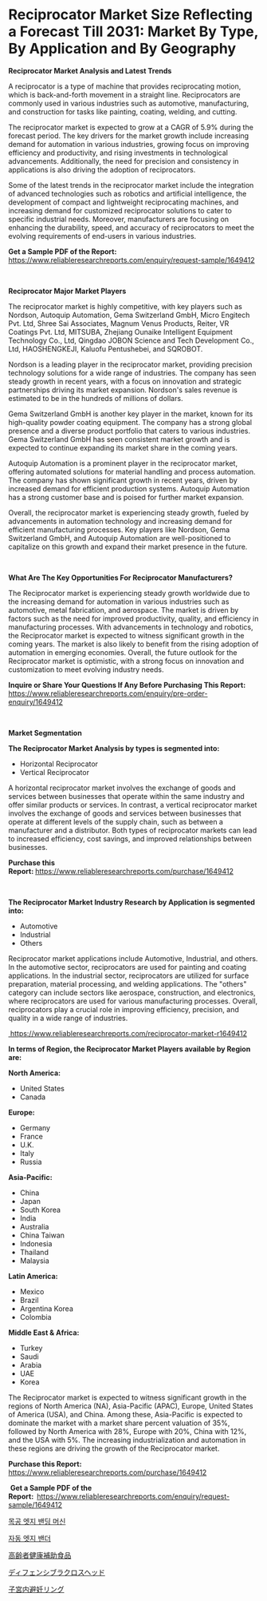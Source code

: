 <p><h1>Reciprocator Market Size Reflecting a Forecast Till 2031: Market By Type, By Application and By Geography</h1></p><p><strong>Reciprocator Market Analysis and Latest Trends</strong></p>
<p><p>A reciprocator is a type of machine that provides reciprocating motion, which is back-and-forth movement in a straight line. Reciprocators are commonly used in various industries such as automotive, manufacturing, and construction for tasks like painting, coating, welding, and cutting.</p><p>The reciprocator market is expected to grow at a CAGR of 5.9% during the forecast period. The key drivers for the market growth include increasing demand for automation in various industries, growing focus on improving efficiency and productivity, and rising investments in technological advancements. Additionally, the need for precision and consistency in applications is also driving the adoption of reciprocators.</p><p>Some of the latest trends in the reciprocator market include the integration of advanced technologies such as robotics and artificial intelligence, the development of compact and lightweight reciprocating machines, and increasing demand for customized reciprocator solutions to cater to specific industrial needs. Moreover, manufacturers are focusing on enhancing the durability, speed, and accuracy of reciprocators to meet the evolving requirements of end-users in various industries.</p></p>
<p><strong>Get a Sample PDF of the Report:&nbsp;</strong> <a href="https://www.reliableresearchreports.com/enquiry/request-sample/1649412">https://www.reliableresearchreports.com/enquiry/request-sample/1649412</a></p>
<p>&nbsp;</p>
<p><strong>Reciprocator Major Market Players</strong></p>
<p><p>The reciprocator market is highly competitive, with key players such as Nordson, Autoquip Automation, Gema Switzerland GmbH, Micro Engitech Pvt. Ltd, Shree Sai Associates, Magnum Venus Products, Reiter, VR Coatings Pvt. Ltd, MITSUBA, Zhejiang Ounaike Intelligent Equipment Technology Co., Ltd, Qingdao JOBON Science and Tech Development Co., Ltd, HAOSHENGKEJI, Kaluofu Pentushebei, and SQROBOT.</p><p>Nordson is a leading player in the reciprocator market, providing precision technology solutions for a wide range of industries. The company has seen steady growth in recent years, with a focus on innovation and strategic partnerships driving its market expansion. Nordson's sales revenue is estimated to be in the hundreds of millions of dollars.</p><p>Gema Switzerland GmbH is another key player in the market, known for its high-quality powder coating equipment. The company has a strong global presence and a diverse product portfolio that caters to various industries. Gema Switzerland GmbH has seen consistent market growth and is expected to continue expanding its market share in the coming years.</p><p>Autoquip Automation is a prominent player in the reciprocator market, offering automated solutions for material handling and process automation. The company has shown significant growth in recent years, driven by increased demand for efficient production systems. Autoquip Automation has a strong customer base and is poised for further market expansion.</p><p>Overall, the reciprocator market is experiencing steady growth, fueled by advancements in automation technology and increasing demand for efficient manufacturing processes. Key players like Nordson, Gema Switzerland GmbH, and Autoquip Automation are well-positioned to capitalize on this growth and expand their market presence in the future.</p></p>
<p>&nbsp;</p>
<p><strong>What Are The Key Opportunities For Reciprocator Manufacturers?</strong></p>
<p><p>The Reciprocator market is experiencing steady growth worldwide due to the increasing demand for automation in various industries such as automotive, metal fabrication, and aerospace. The market is driven by factors such as the need for improved productivity, quality, and efficiency in manufacturing processes. With advancements in technology and robotics, the Reciprocator market is expected to witness significant growth in the coming years. The market is also likely to benefit from the rising adoption of automation in emerging economies. Overall, the future outlook for the Reciprocator market is optimistic, with a strong focus on innovation and customization to meet evolving industry needs.</p></p>
<p><strong>Inquire or Share Your Questions If Any Before Purchasing This Report:</strong> <a href="https://www.reliableresearchreports.com/enquiry/pre-order-enquiry/1649412">https://www.reliableresearchreports.com/enquiry/pre-order-enquiry/1649412</a></p>
<p>&nbsp;</p>
<p><strong>Market Segmentation</strong></p>
<p><strong>The Reciprocator Market Analysis by types is segmented into:</strong></p>
<p><ul><li>Horizontal Reciprocator</li><li>Vertical Reciprocator</li></ul></p>
<p><p>A horizontal reciprocator market involves the exchange of goods and services between businesses that operate within the same industry and offer similar products or services. In contrast, a vertical reciprocator market involves the exchange of goods and services between businesses that operate at different levels of the supply chain, such as between a manufacturer and a distributor. Both types of reciprocator markets can lead to increased efficiency, cost savings, and improved relationships between businesses.</p></p>
<p><strong>Purchase this Report:&nbsp;</strong><a href="https://www.reliableresearchreports.com/purchase/1649412">https://www.reliableresearchreports.com/purchase/1649412</a></p>
<p>&nbsp;</p>
<p><strong>The Reciprocator Market Industry Research by Application is segmented into:</strong></p>
<p><ul><li>Automotive</li><li>Industrial</li><li>Others</li></ul></p>
<p><p>Reciprocator market applications include Automotive, Industrial, and others. In the automotive sector, reciprocators are used for painting and coating applications. In the industrial sector, reciprocators are utilized for surface preparation, material processing, and welding applications. The "others" category can include sectors like aerospace, construction, and electronics, where reciprocators are used for various manufacturing processes. Overall, reciprocators play a crucial role in improving efficiency, precision, and quality in a wide range of industries.</p></p>
<p><a href="https://www.reliableresearchreports.com/reciprocator-market-r1649412">&nbsp;https://www.reliableresearchreports.com/reciprocator-market-r1649412</a></p>
<p><strong>In terms of Region, the Reciprocator Market Players available by Region are:</strong></p>
<p>
    <p> <strong> North America: </strong>
        <ul>
            <li>United States</li>
            <li>Canada</li>
        </ul>
        </p> 
    <p> <strong> Europe: </strong>
        <ul>
            <li>Germany</li>
            <li>France</li>
            <li>U.K.</li>
            <li>Italy</li>
            <li>Russia</li>
        </ul>
        </p> 
    <p> <strong> Asia-Pacific: </strong>
        <ul>
            <li>China</li>
            <li>Japan</li>
            <li>South Korea</li>
            <li>India</li>
            <li>Australia</li>
            <li>China Taiwan</li>
            <li>Indonesia</li>
            <li>Thailand</li>
            <li>Malaysia</li>
        </ul>
        </p> 
    <p> <strong> Latin America: </strong>
        <ul>
            <li>Mexico</li>
            <li>Brazil</li>
            <li>Argentina Korea</li>
            <li>Colombia</li>
        </ul>
        </p> 
    <p> <strong> Middle East & Africa: </strong>
        <ul>
            <li>Turkey</li>
            <li>Saudi</li>
            <li>Arabia</li>
            <li>UAE</li>
            <li>Korea</li>
        </ul>
    </p>
    </p>
<p><p>The Reciprocator market is expected to witness significant growth in the regions of North America (NA), Asia-Pacific (APAC), Europe, United States of America (USA), and China. Among these, Asia-Pacific is expected to dominate the market with a market share percent valuation of 35%, followed by North America with 28%, Europe with 20%, China with 12%, and the USA with 5%. The increasing industrialization and automation in these regions are driving the growth of the Reciprocator market.</p></p>
<p><strong>Purchase this Report: </strong><a href="https://www.reliableresearchreports.com/purchase/1649412">https://www.reliableresearchreports.com/purchase/1649412</a></p>
<p>&nbsp;<strong>Get a Sample PDF of the Report:&nbsp;&nbsp;</strong><a href="https://www.reliableresearchreports.com/enquiry/request-sample/1649412">https://www.reliableresearchreports.com/enquiry/request-sample/1649412</a></p>
<p><strong></strong></p>
<p><p><a href="https://github.com/risastia4/Market-Research-Report-List-1/blob/main/4957287166509.md">목공 엣지 밴딩 머신</a></p><p><a href="https://github.com/ThomasElmes2022/Market-Research-Report-List-1/blob/main/5368447166510.md">자동 엣지 밴더</a></p><p><a href="https://medium.com/@diegoskiles2023/2024%E5%B9%B4%E3%81%8B%E3%82%892031%E5%B9%B4%E3%81%BE%E3%81%A7%E3%81%AE%E9%AB%98%E9%BD%A2%E8%80%85%E5%90%91%E3%81%91%E5%81%A5%E5%BA%B7%E8%A3%9C%E5%8A%A9%E9%A3%9F%E5%93%81%E5%B8%82%E5%A0%B4%E3%81%AE%E6%88%90%E9%95%B7%E8%A6%8B%E9%80%9A%E3%81%97%E3%81%AF-%E5%B8%82%E5%A0%B4%E3%81%AE%E3%83%88%E3%83%AC%E3%83%B3%E3%83%89%E5%88%86%E6%9E%90%E3%81%AB%E3%82%88%E3%82%8B%E3%82%A2%E3%83%97%E3%83%AA%E3%82%B1%E3%83%BC%E3%82%B7%E3%83%A7%E3%83%B3-%E5%9C%B0%E5%9F%9F%E3%81%AE%E8%A6%8B%E9%80%9A%E3%81%97-%E5%8F%8E%E7%9B%8A%E3%81%AB%E3%82%88%E3%82%8A-%E5%B9%B4%E9%96%93%E5%B9%B3%E5%9D%87%E6%88%90%E9%95%B7%E7%8E%87-cagr-%E3%81%A7%E6%8E%A8%E5%AE%9A%E3%81%95%E3%82%8C%E3%81%A6%E3%81%84%E3%81%BE%E3%81%99-5e998fe63b46">高齢者健康補助食品</a></p><p><a href="https://medium.com/@pattypetd0/%E3%82%B0%E3%83%AD%E3%83%BC%E3%83%90%E3%83%AB%E9%98%B2%E5%BE%A1%E3%83%A9%E3%82%AF%E3%83%AD%E3%82%B9%E3%83%98%E3%83%83%E3%83%89%E7%94%A3%E6%A5%AD-%E7%A8%AE%E9%A1%9E-%E7%94%A8%E9%80%94-%E5%B8%82%E5%A0%B4%E3%83%97%E3%83%AC%E3%82%A4%E3%83%A4%E3%83%BC-%E5%9C%B0%E5%9F%9F%E6%88%90%E9%95%B7%E5%88%86%E6%9E%90-%E3%81%8A%E3%82%88%E3%81%B3%E5%B0%86%E6%9D%A5%E3%81%AE%E3%82%B7%E3%83%8A%E3%83%AA%E3%82%AA-2024%E5%B9%B4-2031%E5%B9%B4-2e4746530a1a">ディフェンシブラクロスヘッド</a></p><p><a href="https://github.com/ycmtqqhvk3273/Market-Research-Report-List-2/blob/main/8525421155884.md">子宮内避妊リング</a></p></p>